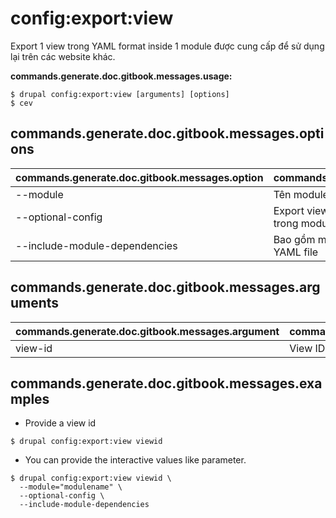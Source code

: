 # config:export:view
Export 1 view trong YAML format inside 1 module được cung cấp để sử dụng lại trên các website khác.

**commands.generate.doc.gitbook.messages.usage:**
```
$ drupal config:export:view [arguments] [options]
$ cev  
```

## commands.generate.doc.gitbook.messages.options
commands.generate.doc.gitbook.messages.option | commands.generate.doc.gitbook.messages.details
-------|-------------
--module | Tên module.
--optional-config | Export view như một lựa chọn YAML configuration trong module của bạn
--include-module-dependencies | Bao gồm module dependencies trong module info YAML file

## commands.generate.doc.gitbook.messages.arguments
commands.generate.doc.gitbook.messages.argument | commands.generate.doc.gitbook.messages.details
---------|-------------
view-id | View ID

## commands.generate.doc.gitbook.messages.examples
* Provide a view id
```
$ drupal config:export:view viewid
```
* You can provide the interactive values like parameter.
```
$ drupal config:export:view viewid \
  --module="modulename" \
  --optional-config \
  --include-module-dependencies

```
